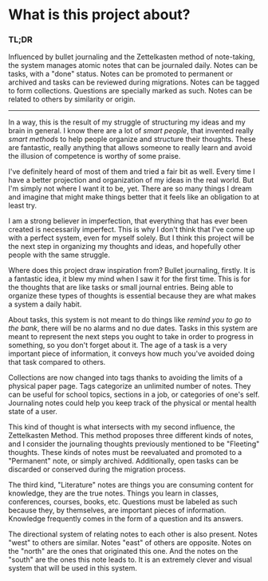 # What is this project about?

### TL;DR

Influenced by bullet journaling and the Zettelkasten method of note-taking, the system manages
atomic notes that can be journaled daily. Notes can be tasks, with a "done" status. Notes can be
promoted to permanent or archived and tasks can be reviewed during migrations. Notes can be tagged
to form collections. Questions are specially marked as such. Notes can be related to others by
similarity or origin.

---

In a way, this is the result of my struggle of structuring my ideas and my brain in general. I know
there are a lot of _smart people_, that invented really _smart methods_ to help people organize and
structure their thoughts. These are fantastic, really anything that allows someone to really learn
and avoid the illusion of competence is worthy of some praise.

I've definitely heard of most of them and tried a fair bit as well. Every time I have a better
projection and organization of my ideas in the real world. But I'm simply not where I want it to
be, yet. There are so many things I dream and imagine that might make things better that it feels
like an obligation to at least try.

I am a strong believer in imperfection, that everything that has ever been created is necessarily
imperfect. This is why I don't think that I've come up with a perfect system, even for myself
solely. But I think this project will be the next step in organizing my thoughts and ideas, and
hopefully other people with the same struggle.

Where does this project draw inspiration from? Bullet journaling, firstly. It is a fantastic idea,
it blew my mind when I saw it for the first time. This is for the thoughts that are like tasks or
small journal entries. Being able to organize these types of thoughts is essential because they are
what makes a system a daily habit.

About tasks, this system is not meant to do things like _remind you to go to the bank_, there will
be no alarms and no due dates. Tasks in this system are meant to represent the next steps you ought
to take in order to progress in something, so you don't forget about it. The age of a task is a
very important piece of information, it conveys how much you've avoided doing that task compared to
others.

Collections are now changed into tags thanks to avoiding the limits of a physical paper page. Tags
categorize an unlimited number of notes. They can be useful for school topics, sections in a job,
or categories of one's self. Journaling notes could help you keep track of the physical or mental
health state of a user.

This kind of thought is what intersects with my second influence, the Zettelkasten Method. This
method proposes three different kinds of notes, and I consider the journaling thoughts previously
mentioned to be "Fleeting" thoughts. These kinds of notes must be reevaluated and promoted to a
"Permanent" note, or simply archived. Additionally, open tasks can be discarded or conserved during
the migration process.

The third kind, "Literature" notes are things you are consuming content for knowledge, they are the
true notes. Things you learn in classes, conferences, courses, books, etc. Questions must be
labeled as such because they, by themselves, are important pieces of information. Knowledge
frequently comes in the form of a question and its answers.

The directional system of relating notes to each other is also present. Notes "west" to others are
similar. Notes "east" of others are opposite. Notes on the "north" are the ones that originated
this one. And the notes on the "south" are the ones this note leads to. It is an extremely clever
and visual system that will be used in this system.
